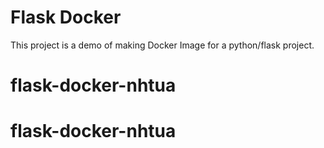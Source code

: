 # Flask Docker

This project is a demo of making Docker Image for a python/flask project.
# flask-docker-nhtua
# flask-docker-nhtua
